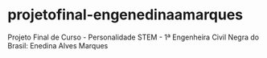 # projetofinal-engenedinaamarques
Projeto Final de Curso - Personalidade STEM - 1ª Engenheira Civil Negra do Brasil: Enedina Alves Marques
